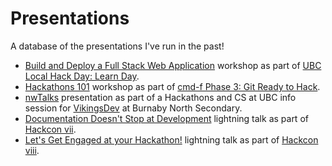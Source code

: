 # Presentations
A database of the presentations I've run in the past!


- [Build and Deploy a Full Stack Web Application](AWS_workshop-LHD_Learn.pdf) workshop as part of [UBC Local Hack Day: Learn Day](https://medium.com/nwplusubc/behind-the-first-ubc-local-hack-day-learn-9970efcdd9e8).
- [Hackathons 101](Hackathons_101-cmdf_2020.pdf) workshop as part of [cmd-f Phase 3: Git Ready to Hack](https://medium.com/nwplusubc/introducing-the-cmd-f-countdown-series-5bd9421173ad).
- [nwTalks](nwTalks-Burnaby_North.pdf) presentation as part of a Hackathons and CS at UBC info session for [VikingsDev](https://vikingsdev.ca/events.html) at Burnaby North Secondary.
- [Documentation Doesn't Stop at Development](Documentation_lightning_talk-Hackcon_vii.pdf) lightning talk as part of [Hackcon vii](https://hackcon.mlh.io/).
- [Let's Get Engaged at your Hackathon!](Engagement_lightning_talk-Hackcon_viii.pdf) lightning talk as part of [Hackcon viii](https://youtu.be/xRp5Rj1Mm4E).
